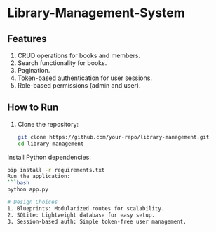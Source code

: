 # Library-Management-System

## Features
1. CRUD operations for books and members.
2. Search functionality for books.
3. Pagination.
4. Token-based authentication for user sessions.
5. Role-based permissions (admin and user).

## How to Run
1. Clone the repository:
   ```bash
   git clone https://github.com/your-repo/library-management.git
   cd library-management
Install Python dependencies:
   ```bash
   pip install -r requirements.txt
Run the application:
   ```bash
   python app.py

# Design Choices
1. Blueprints: Modularized routes for scalability.
2. SQLite: Lightweight database for easy setup.
3. Session-based auth: Simple token-free user management.
